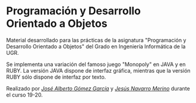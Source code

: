 # Programación y Desarrollo Orientado a Objetos

Material desarrollado para las prácticas de la asignatura "Programación y Desarrollo Orientado a Objetos" del Grado en Ingeniería Informática de la UGR.

Se implementa una variación del famoso juego "Monopoly" en JAVA y en RUBY. 
La versión JAVA dispone de interfaz gráfica, mientras que la versión RUBY sólo dispone de interfaz por texto.

Realizado por *[José Alberto Gómez García](https://github.com/modejota)* y *[Jesús Navarro Merino](https://github.com/Jesnm01)* durante el curso 19-20.
